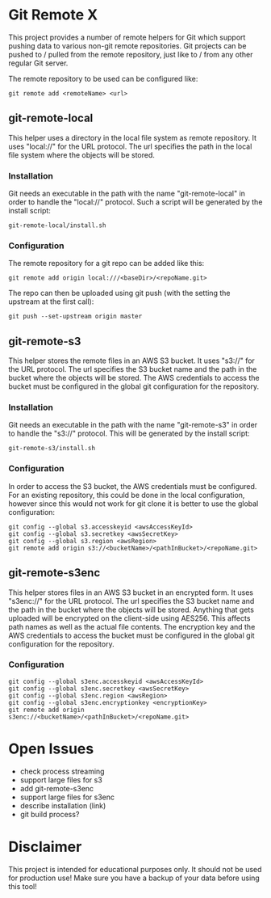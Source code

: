 # Git Remote X
This project provides a number of remote helpers for Git which support pushing data to various non-git remote repositories.
Git projects can be pushed to / pulled from the remote repository, just like to / from any other regular Git server.

The remote repository to be used can be configured like:

```
git remote add <remoteName> <url>
```

## git-remote-local
This helper uses a directory in the local file system as remote repository. It uses "local://" for the URL protocol.
The url specifies the path in the local file system where the objects will be stored.

### Installation
Git needs an executable in the path with the name "git-remote-local" in order to handle the "local://" protocol.
Such a script will be generated by the install script:

```
git-remote-local/install.sh
```

### Configuration
The remote repository for a git repo can be added like this:

```
git remote add origin local:///<baseDir>/<repoName.git>
```

The repo can then be uploaded using git push (with the setting the upstream at the first call):

```
git push --set-upstream origin master
```

## git-remote-s3
This helper stores the remote files in an AWS S3 bucket. It uses "s3://" for the URL protocol.
The url specifies the S3 bucket name and the path in the bucket where the objects will be stored.
The AWS credentials to access the bucket must be configured in the global git configuration for the repository.

### Installation
Git needs an executable in the path with the name "git-remote-s3" in order to handle the "s3://" protocol.
This will be generated by the install script:

```
git-remote-s3/install.sh
```

### Configuration
In order to access the S3 bucket, the AWS credentials must be configured. For an existing repository, this could be
done in the local configuration, however since this would not work for git clone it is better to use the global configuration:

```
git config --global s3.accesskeyid <awsAccessKeyId>
git config --global s3.secretkey <awsSecretKey>
git config --global s3.region <awsRegion>
git remote add origin s3://<bucketName>/<pathInBucket>/<repoName.git>
```


## git-remote-s3enc
This helper stores files in an AWS S3 bucket in an encrypted form. It uses "s3enc://" for the URL protocol.
The url specifies the S3 bucket name and the path in the bucket where the objects will be stored.
Anything that gets uploaded will be encrypted on the client-side using AES256. This affects path names as well as the actual file contents.
The encryption key and the AWS credentials to access the bucket must be configured in the global git configuration for the repository.

### Configuration

```
git config --global s3enc.accesskeyid <awsAccessKeyId>
git config --global s3enc.secretkey <awsSecretKey>
git config --global s3enc.region <awsRegion>
git config --global s3enc.encryptionkey <encryptionKey>
git remote add origin s3enc://<bucketName>/<pathInBucket>/<repoName.git>
```

# Open Issues
* check process streaming
* support large files for s3
* add git-remote-s3enc
* support large files for s3enc
* describe installation (link)
* git build process?

# Disclaimer
This project is intended for educational purposes only. It should not be used for production use! Make sure you have a backup of your data
before using this tool!
